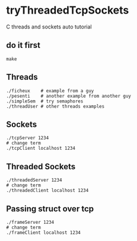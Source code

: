 # tryThreadedTcpSockets
C threads and sockets auto tutorial

## do it first

    make

## Threads
    ./ficheux    # example from a guy
    ./pesenti    # another example from another guy
    ./simpleSem  # try semaphores
    ./threadUser # other threads examples
   

## Sockets

    ./tcpServer 1234
    # change term
    ./tcpClient localhost 1234

## Threaded Sockets

    ./threadedServer 1234
    # change term
    ./threadedClient localhost 1234

## Passing struct over tcp

    ./frameServer 1234
    # change term
    ./frameClient localhost 1234
